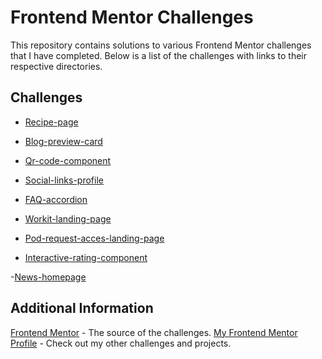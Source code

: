 # Frontend Mentor Challenges

This repository contains solutions to various Frontend Mentor challenges that I have completed. Below is a list of the challenges with links to their respective directories.

## Challenges

- [Recipe-page](./Recipe-page)  

- [Blog-preview-card](./Blog-preview-card)  

- [Qr-code-component](./Qr-code-component)

- [Social-links-profile](./Social-links-profile)

- [FAQ-accordion](./Faq-accordion)

- [Workit-landing-page](./workit-landing-page)

- [Pod-request-acces-landing-page](./pod-request-access-landing-page)

- [Interactive-rating-component](./Interactive-rating-component)

-[News-homepage](./News-homepage)

## Additional Information

[Frontend Mentor](https://www.frontendmentor.io) - The source of the challenges.
[My Frontend Mentor Profile](https://www.frontendmentor.io/profile/Limnosa) - Check out my other challenges and projects.
